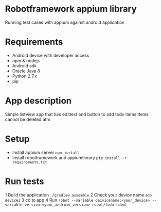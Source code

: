 # Robotframework appium library
Running test cases with appium against android application

# Requirements

* Android device with developer access
* npm & nodejs
* Android sdk
* Oracle Java 8
* Python 2.7.x
* pip

# App description

Simple listview app that has edittext and button to add todo items
Items cannot be deleted atm.

# Setup

* Install appium server `npm install`
* Install robotframework and appiumlibrary `pip install -r requirements.txt`

# Run tests

1 Build the application `./gradlew assemble`
2 Check your device name `adb devices`
3 cd to app
4 Run `robot --variable deivicename:<your_device> --variable version:<your_android_version> robot/todo.robot`
